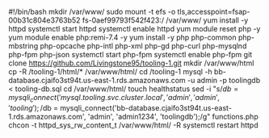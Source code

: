 #!/bin/bash
mkdir /var/www/
sudo mount -t efs -o tls,accesspoint=fsap-00b31c804e3763b52 fs-0aef99793f542f423:/ /var/www/
yum install -y httpd 
systemctl start httpd
systemctl enable httpd
yum module reset php -y
yum module enable php:remi-7.4 -y
yum install -y php php-common php-mbstring php-opcache php-intl php-xml php-gd php-curl php-mysqlnd php-fpm php-json
systemctl start php-fpm
systemctl enable php-fpm
git clone https://github.com/Livingstone95/tooling-1.git
mkdir /var/www/html
cp -R /tooling-1/html/*  /var/www/html/
cd /tooling-1
mysql -h bb-database.cjaifo3st94t.us-east-1.rds.amazonaws.com -u admin -p toolingdb < tooling-db.sql
cd /var/www/html/
touch healthstatus
sed -i "s/$db = mysqli_connect('mysql.tooling.svc.cluster.local', 'admin', 'admin', 'tooling');/$db = mysqli_connect('bb-database.cjaifo3st94t.us-east-1.rds.amazonaws.com', 'admin', 'admin1234', 'toolingdb');/g" functions.php
chcon -t httpd_sys_rw_content_t /var/www/html/ -R
systemctl restart httpd







